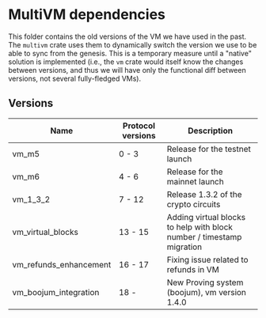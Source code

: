 # MultiVM dependencies

This folder contains the old versions of the VM we have used in the past. The `multivm` crate uses them to dynamically
switch the version we use to be able to sync from the genesis. This is a temporary measure until a "native" solution is
implemented (i.e., the `vm` crate would itself know the changes between versions, and thus we will have only the
functional diff between versions, not several fully-fledged VMs).

## Versions

| Name                   | Protocol versions | Description                                                           |
| ---------------------- | ----------------- | --------------------------------------------------------------------- |
| vm_m5                  | 0 - 3             | Release for the testnet launch                                        |
| vm_m6                  | 4 - 6             | Release for the mainnet launch                                        |
| vm_1_3_2               | 7 - 12            | Release 1.3.2 of the crypto circuits                                  |
| vm_virtual_blocks      | 13 - 15           | Adding virtual blocks to help with block number / timestamp migration |
| vm_refunds_enhancement | 16 - 17           | Fixing issue related to refunds in VM                                 |
| vm_boojum_integration  | 18 -              | New Proving system (boojum), vm version 1.4.0                         |
